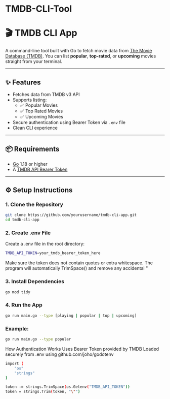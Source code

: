 # TMDB-CLI-Tool

# 🎬 TMDB CLI App

A command-line tool built with Go to fetch movie data from [The Movie Database (TMDB)](https://www.themoviedb.org/). You can list **popular**, **top-rated**, or **upcoming** movies straight from your terminal.

---

## ✨ Features

- Fetches data from TMDB v3 API
- Supports listing:
  - ✅ Popular Movies
  - ✅ Top Rated Movies
  - ✅ Upcoming Movies
- Secure authentication using Bearer Token via `.env` file
- Clean CLI experience

---

## 📦 Requirements

- [Go](https://golang.org/) 1.18 or higher
- A [TMDB API Bearer Token](https://developer.themoviedb.org/docs/getting-started)

---

## ⚙️ Setup Instructions

### 1. Clone the Repository

```bash
git clone https://github.com/yourusername/tmdb-cli-app.git
cd tmdb-cli-app
```

### 2. Create .env File
Create a .env file in the root directory:

```bash
TMDB_API_TOKEN=your_tmdb_bearer_token_here
```

Make sure the token does not contain quotes or extra whitespace. The program will automatically TrimSpace() and remove any accidental "

### 3. Install Dependencies
```bash
go mod tidy
```

### 4. Run the App
```bash
go run main.go --type [playing | popular | top | upcoming]
```
### Example:
```bash
go run main.go --type popular
```

How Authentication Works
Uses Bearer Token provided by TMDB
Loaded securely from .env using github.com/joho/godotenv
```bash
import (
    "os"
    "strings"
)

token := strings.TrimSpace(os.Getenv("TMDB_API_TOKEN"))
token = strings.Trim(token, "\"")
```



